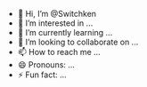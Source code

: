 - 👋 Hi, I’m @Switchken
- 👀 I’m interested in ...
- 🌱 I’m currently learning ...
- 💞️ I’m looking to collaborate on ...
- 📫 How to reach me ...
- 😄 Pronouns: ...
- ⚡ Fun fact: ...

<!---
Switchken/Switchken is a ✨ special ✨ repository because its `README.md` (this file) appears on your GitHub profile.
You can click the Preview link to take a look at your changes.
--->
